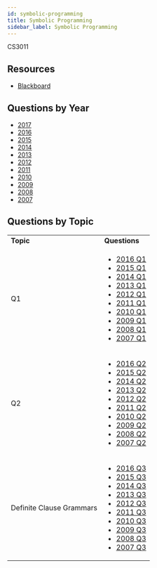 ```yaml
---
id: symbolic-programming
title: Symbolic Programming
sidebar_label: Symbolic Programming
---
```


CS3011

## Resources

* [Blackboard](https://mymodule.tcd.ie/)

## Questions by Year

* [2017]()
* [2016]()
* [2015]()
* [2014]()
* [2013]()
* [2012]()
* [2011]()
* [2010]()
* [2009]()
* [2008]()
* [2007]()

## Questions by Topic
<table class="examQuestions" width="700px">
        <tr>
            <td><strong>Topic</strong></td>
            <td><strong>Questions</strong></td>
        </tr>
        <tr>
            <td>Q1</td>
            <td>
                <ul class="questions">
            <li><a href="https://www.tcd.ie/academicregistry/exams/assets/local/past-papers2016/CS/CS3011-1.PDF#page=2">2016 Q1</a></li>
            <li><a href="https://www.tcd.ie/academicregistry/exams/assets/local/past-papers2015/CS/CS3011-1.PDF#page=2">2015 Q1</a></li>
            <li><a href="https://www.tcd.ie/academicregistry/exams/assets/local/past-papers2014/CS/CS30111.pdf#page=2">2014 Q1</a></li>
            <li><a href="https://www.tcd.ie/academicregistry/exams/assets/local/past-papers2013/CS/CS30111.pdf#page=2">2013 Q1</a></li>
            <li><a href="https://www.tcd.ie/Local/Exam_Papers/2012/XC/XCS30111.pdf#page=2">2012 Q1</a></li>
            <li><a href="https://www.tcd.ie/Local/Exam_Papers/2011/XC/XCS30111.pdf#page=2">2011 Q1</a></li>
            <li><a href="https://www.tcd.ie/Local/Exam_Papers/2010/XC/XCS30111.pdf#page=2">2010 Q1</a></li>
            <li><a href="https://www.tcd.ie/Local/Exam_Papers/2009/XC/XCS3BA221.pdf#page=2">2009 Q1</a></li>
            <li><a href="https://www.tcd.ie/Local/Exam_Papers/2008/XC/XCS3BA221.pdf#page=2">2008 Q1</a></li>
            <li><a href="https://www.tcd.ie/Local/Exam_Papers/2007/XC/XCS3BA221.pdf#page=2">2007 Q1</a></li>
                </ul>
            </td>
        </tr>
        <tr>
            <td>Q2</td>
            <td>
                <ul class="questions">
            <li><a href="https://www.tcd.ie/academicregistry/exams/assets/local/past-papers2016/CS/CS3011-1.PDF#page=4">2016 Q2</a></li>
            <li><a href="https://www.tcd.ie/academicregistry/exams/assets/local/past-papers2015/CS/CS3011-1.PDF#page=4">2015 Q2</a></li>
            <li><a href="https://www.tcd.ie/academicregistry/exams/assets/local/past-papers2014/CS/CS30111.pdf#page=4">2014 Q2</a></li>
            <li><a href="https://www.tcd.ie/academicregistry/exams/assets/local/past-papers2013/CS/CS30111.pdf#page=5">2013 Q2</a></li>
            <li><a href="https://www.tcd.ie/Local/Exam_Papers/2012/XC/XCS30111.pdf#page=3&zoom=0,0,600">2012 Q2</a></li>
            <li><a href="https://www.tcd.ie/Local/Exam_Papers/2011/XC/XCS30111.pdf#page=2&zoom=0,0,800">2011 Q2</a></li>
            <li><a href="https://www.tcd.ie/Local/Exam_Papers/2010/XC/XCS30111.pdf#page=3&zoom=0,0,500">2010 Q2</a></li>
            <li><a href="https://www.tcd.ie/Local/Exam_Papers/2009/XC/XCS3BA221.pdf#page=4&zoom=0,0,200">2009 Q2</a></li>
            <li><a href="https://www.tcd.ie/Local/Exam_Papers/2008/XC/XCS3BA221.pdf#page=5">2008 Q2</a></li>
            <li><a href="https://www.tcd.ie/Local/Exam_Papers/2007/XC/XCS3BA221.pdf#page=3">2007 Q2</a></li>
                </ul>
            </td>
        </tr>
        <tr>
            <td>Definite Clause Grammars</td>
            <td>
                <ul class="questions">
            <li><a href="https://www.tcd.ie/academicregistry/exams/assets/local/past-papers2016/CS/CS3011-1.PDF#page=5">2016 Q3</a></li>
            <li><a href="https://www.tcd.ie/academicregistry/exams/assets/local/past-papers2015/CS/CS3011-1.PDF#page=6">2015 Q3</a></li>
            <li><a href="https://www.tcd.ie/academicregistry/exams/assets/local/past-papers2014/CS/CS30111.pdf#page=5">2014 Q3</a></li>
            <li><a href="https://www.tcd.ie/academicregistry/exams/assets/local/past-papers2013/CS/CS30111.pdf#page=7">2013 Q3</a></li>
            <li><a href="https://www.tcd.ie/Local/Exam_Papers/2012/XC/XCS30111.pdf#page=5&zoom=0,0,500">2012 Q3</a></li>
            <li><a href="https://www.tcd.ie/Local/Exam_Papers/2011/XC/XCS30111.pdf#page=4&zoom=0,0,500">2011 Q3</a></li>
            <li><a href="https://www.tcd.ie/Local/Exam_Papers/2010/XC/XCS30111.pdf#page=5&zoom=0,0,500">2010 Q3</a></li>
            <li><a href="https://www.tcd.ie/Local/Exam_Papers/2009/XC/XCS3BA221.pdf#page=5&zoom=0,0,300">2009 Q3</a></li>
            <li><a href="https://www.tcd.ie/Local/Exam_Papers/2008/XC/XCS3BA221.pdf#page=7">2008 Q3</a></li>
            <li><a href="https://www.tcd.ie/Local/Exam_Papers/2007/XC/XCS3BA221.pdf#page=4">2007 Q3</a></li>
                </ul>
            </td>
        </tr>
    </table>
